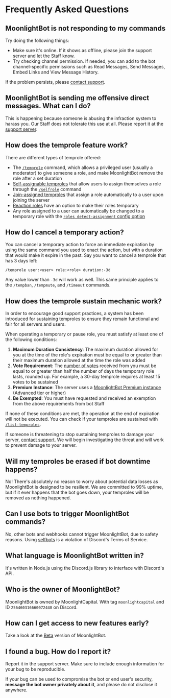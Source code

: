 # Frequently Asked Questions

## MoonlightBot is not responding to my commands

Try doing the following things:

* Make sure it's online. If it shows as offline, please join the support server and let the Staff know.
* Try checking channel permission. If needed, you can add to the bot channel-specific permissions such as Read Messages, Send Messages, Embed Links and View Message History.

If the problem persists, please [contact support](https://discord.gg/hNQWVVC).

## MoonlightBot is sending me offensive direct messages. What can I do?

This is happening because someone is abusing the infraction system to harass you. Our Staff does not tolerate this use at all. Please report it at the [support server](https://discord.gg/hNQWVVC).

## How does the temprole feature work?

There are different types of temprole offered:

* The [`/temprole`](../role-management-commands/temprole.md) command, which allows a privileged user (usually a moderator) to give someone a role, and make MoonlightBot remove the role after a set duration
* [Self-assignable temproles](../management-commands/config.md#roles-self-assignable) that allow users to assign themselves a role through the [`/selfrole`](../role-management-commands/selfrole.md) command
* [Join-assigned temproles](../management-commands/config.md#roles-join-assignable) that assign a role automatically to a user upon joining the server
* [Reaction roles](setting-up-reaction-roles.md) have an option to make their roles temporary
* Any role assigned to a user can automatically be changed to a temporary role with the [`roles detect-assignment` config option](../start-up/management-commands/config.md#roles-detect-assignment)

## How do I cancel a temporary action?

You can cancel a temporary action to force an immediate expiration by using the same command you used to enact the action, but with a duration that would make it expire in the past. Say you want to cancel a temprole that has 3 days left:

```
/temprole user:<user> role:<role> duration:-3d
```

Any value lower than `-3d` will work as well. This same principle applies to the `/tempban`, `/tempmute`, and `/timeout` commands.

## How does the temprole sustain mechanic work?

In order to encourage good support practices, a system has been introduced for sustaining temproles to ensure they remain functional and fair for all servers and users.

When operating a temporary or pause role, you must satisfy at least one of the following conditions:

1. **Maximum Duration Consistency**: The maximum duration allowed for you at the time of the role's expiration must be equal to or greater than their maximum duration allowed at the time the role was added
2. **Vote Requirement**: The [number of votes](../support-our-work/upvote-moonlightbot.md) received from you must be equal to or greater than half the number of days the temporary role lasts, rounded up. For example, a 30-day temprole requires at least 15 votes to be sustained
3. **Premium Instance**: The server uses a [MoonlightBot Premium instance](../support-our-work/premium.md) (Advanced tier or higher)
4. **Be Exempted**: You must have requested and received an exemption from the above requirements from bot Staff

If none of these conditions are met, the operation at the end of expiration will not be executed. You can check if your temproles are sustained with [`/list-temproles`](../role-management-commands/list-temproles.md).

If someone is threatening to stop sustaining temproles to damage your server, [contact support](https://discord.gg/hNQWVVC). We will begin investigating the threat and will work to prevent damage to your server.

## Will my temproles be erased if bot downtime happens?

No! There's absolutely no reason to worry about potential data losses as MoonlightBot is designed to be resilient. We are committed to 99% uptime, but if it ever happens that the bot goes down, your temproles will be removed as nothing happened.

## Can I use bots to trigger MoonlightBot commands?

No, other bots and webhooks cannot trigger MoonlightBot, due to safety reasons. Using [selfbots](https://support.discord.com/hc/en-us/articles/115002192352-Automated-User-Accounts-Self-Bots) is a violation of Discord's Terms of Service.

## What language is MoonlightBot written in?

It's written in Node.js using the Discord.js library to interface with Discord's API.

## Who is the owner of MoonlightBot?

MoonlightBot is owned by MoonlightCapital. With tag `moonlightcapital` and ID `256460316660072448` on Discord.

## How can I get access to new features early?

Take a look at the [Beta](../support-our-work/beta.md) version of MoonlightBot.

## I found a bug. How do I report it?

Report it in the support server. Make sure to include enough information for your bug to be reproducible.

If your bug can be used to compromise the bot or end user's security, **message the bot owner privately about it**, and please do not disclose it anywhere.
